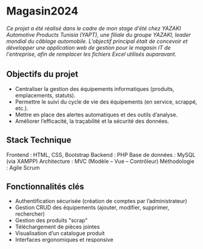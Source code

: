 # Magasin2024

###### Ce projet a été réalisé dans le cadre de mon stage d'été chez YAZAKI Automotive Products Tunisia (YAPT), une filiale du groupe YAZAKI, leader mondial du câblage automobile. L'objectif principal était de concevoir et développer une application web de gestion pour le magasin IT de l'entreprise, afin de remplacer les fichiers Excel utilisés auparavant.

## Objectifs du projet
 - Centraliser la gestion des équipements informatiques (produits, emplacements, statuts).
 - Permettre le suivi du cycle de vie des équipements (en service, scrappé, etc.).
 - Mettre en place des alertes automatiques et des outils d’analyse.
 - Améliorer l’efficacité, la traçabilité et la sécurité des données.

## Stack Technique
  Frontend : HTML, CSS, Bootstrap
  Backend : PHP
  Base de données : MySQL (via XAMPP)
  Architecture : MVC (Modèle – Vue – Contrôleur)
  Méthodologie : Agile Scrum

## Fonctionnalités clés
 - Authentification sécurisée (création de comptes par l’administrateur)
 - Gestion CRUD des équipements (ajouter, modifier, supprimer, rechercher)
 - Gestion des produits "scrap"
 - Téléchargement de pièces jointes
 - Visualisation d’un catalogue produit
 - Interfaces ergonomiques et responsive

